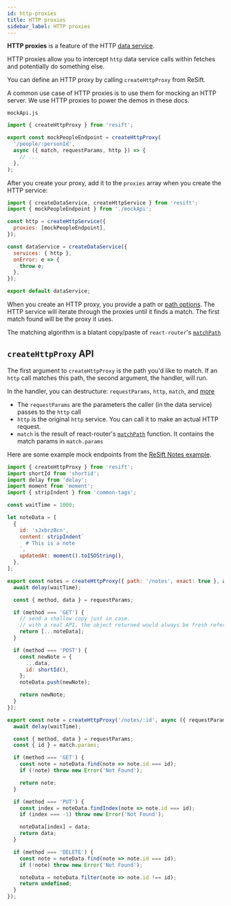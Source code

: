 ```yaml
---
id: http-proxies
title: HTTP proxies
sidebar_label: HTTP proxies
---
```


**HTTP proxies** is a feature of the HTTP [data service](../main-concepts/what-are-data-services.md).

HTTP proxies allow you to intercept `http` data service calls within fetches and potentially do something else.

You can define an HTTP proxy by calling `createHttpProxy` from ReSift.

A common use case of HTTP proxies is to use them for mocking an HTTP server. We use HTTP proxies to power the demos in these docs.

`mockApi.js`

```js
import { createHttpProxy } from 'resift';

export const mockPeopleEndpoint = createHttpProxy(
  '/people/:personId',
  async ({ match, requestParams, http }) => {
    // ...
  },
);
```

After you create your proxy, add it to the `proxies` array when you create the HTTP service:

```js
import { createDataService, createHttpService } from 'resift';
import { mockPeopleEndpoint } from './mockApi';

const http = createHttpService({
  proxies: [mockPeopleEndpoint],
});

const dataService = createDataService({
  services: { http },
  onError: e => {
    throw e;
  },
});

export default dataService;
```

When you create an HTTP proxy, you provide a path or [path options](https://reacttraining.com/react-router/web/api/matchPath/props). The HTTP service will iterate through the proxies until it finds a match. The first match found will be the proxy it uses.

The matching algorithm is a blatant copy/paste of `react-router`'s [`matchPath`](https://reacttraining.com/react-router/web/api/matchPath)

## `createHttpProxy` API

The first argument to `createHttpProxy` is the path you'd like to match. If an `http` call matches this path, the second argument, the handler, will run.

In the handler, you can destructure: `requestParams`, `http`, `match`, and [more](../api/create-http-proxy.md#httpproxyparams)

- The `requestParams` are the parameters the caller (in the data service) passes to the `http` call
- `http` is the original `http` service. You can call it to make an actual HTTP request.
- `match` is the result of react-router's [`matchPath`](https://reacttraining.com/react-router/web/api/matchPath) function. It contains the match params in `match.params`

Here are some example mock endpoints from the [ReSift Notes example](../examples/resift-notes.md).

```js
import { createHttpProxy } from 'resift';
import shortId from 'shortid';
import delay from 'delay';
import moment from 'moment';
import { stripIndent } from 'common-tags';

const waitTime = 1000;

let noteData = [
  {
    id: 'sJxbrzBcn',
    content: stripIndent`
      # This is a note
    `,
    updatedAt: moment().toISOString(),
  },
];

export const notes = createHttpProxy({ path: '/notes', exact: true }, async ({ requestParams }) => {
  await delay(waitTime);

  const { method, data } = requestParams;

  if (method === 'GET') {
    // send a shallow copy just in case.
    // with a real API, the object returned would always be fresh references
    return [...noteData];
  }

  if (method === 'POST') {
    const newNote = {
      ...data,
      id: shortId(),
    };
    noteData.push(newNote);

    return newNote;
  }
});

export const note = createHttpProxy('/notes/:id', async ({ requestParams, match }) => {
  await delay(waitTime);

  const { method, data } = requestParams;
  const { id } = match.params;

  if (method === 'GET') {
    const note = noteData.find(note => note.id === id);
    if (!note) throw new Error('Not Found');

    return note;
  }

  if (method === 'PUT') {
    const index = noteData.findIndex(note => note.id === id);
    if (index === -1) throw new Error('Not Found');

    noteData[index] = data;
    return data;
  }

  if (method === 'DELETE') {
    const note = noteData.find(note => note.id === id);
    if (!note) throw new Error('Not Found');

    noteData = noteData.filter(note => note.id !== id);
    return undefined;
  }
});
```

